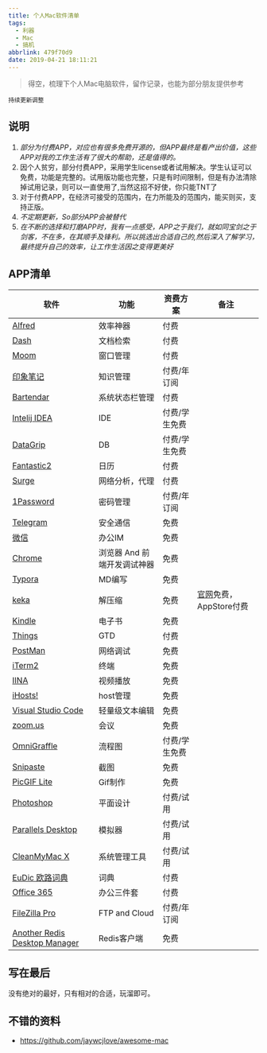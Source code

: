 ```yaml
---
title: 个人Mac软件清单
tags:
  - 利器
  - Mac
  - 搞机
abbrlink: 479f70d9
date: 2019-04-21 18:11:21
---
```

> 得空，梳理下个人Mac电脑软件，留作记录，也能为部分朋友提供参考

`持续更新调整`

## 说明
1. _部分为付费APP，对应也有很多免费开源的，但APP最终是看产出价值，这些APP对我的工作生活有了很大的帮助，还是值得的。_
2. 因个人贫穷，部分付费APP，采用学生license或者试用解决。学生认证可以免费，功能是完整的。试用版功能也完整，只是有时间限制，但是有办法清除掉试用记录，则可以一直使用了,当然这招不好使，你只能TNT了
3. 对于付费APP，在经济可接受的范围内，在力所能及的范围内，能买则买，支持正版。
2. _不定期更新，So部分APP会被替代_
3. _在不断的选择和打磨APP时，我有一点感受，APP之于我们，就如同宝剑之于剑客，不在多，在其顺手及锋利。所以挑选出合适自己的,然后深入了解学习，最终提升自己的效率，让工作生活因之变得更美好_

## APP清单

软件 | 功能 | 资费方案|备注
----| ---| ---|---
[Alfred](https://www.alfredapp.com/)| 效率神器 | 付费|
[Dash](https://kapeli.com/dash)| 文档检索 | 付费|
[Moom](https://manytricks.com/moom/)| 窗口管理 | 付费|
[印象笔记](https://www.yinxiang.com/) | 知识管理 | 付费/年订阅|
[Bartendar](https://www.macbartender.com/)| 系统状态栏管理 | 付费|
[Intelij IDEA](https://www.jetbrains.com/idea/)|IDE | 付费/学生免费|
[DataGrip](https://www.jetbrains.com/datagrip/) | DB | 付费/学生免费|
[Fantastic2](https://flexibits.com/fantastical)| 日历 | 付费|
[Surge](https://nssurge.com/)| 网络分析，代理 | 付费|
[1Password](https://1password.com/)| 密码管理 | 付费/年订阅|
[Telegram](https://telegram.org/) | 安全通信 | 免费|
[微信](https://mac.weixin.qq.com/) | 办公IM | 免费|
[Chrome](https://www.google.com/intl/zh-CN/chrome/) | 浏览器 And 前端开发调试神器 | 免费|
[Typora](https://typora.io/) | MD编写 | 免费|
[keka](https://www.keka.io/en/) | 解压缩 | 免费|[官网](https://www.keka.io/en/)免费，AppStore付费
[Kindle](https://apps.apple.com/tw/app/kindle/id405399194?mt=12) |电子书 | 免费|
[Things](https://culturedcode.com/things/) | GTD | 付费|
[PostMan](https://www.postman.com/downloads/)|网络调试 | 免费|
[iTerm2](https://iterm2.com/) | 终端 | 免费|
[IINA](https://iina.io/) | 视频播放 | 免费|
[iHosts!](https://apps.apple.com/cn/app/ihosts-etc-hosts-%E7%BC%96%E8%BE%91%E5%99%A8/id1102004240?mt=12) | host管理 | 免费|
[Visual Studio Code](https://code.visualstudio.com/) | 轻量级文本编辑  | 免费|
[zoom.us](https://zoom.us/download) | 会议 | 免费|
[OmniGraffle](https://www.omnigroup.com/omnigraffle/)| 流程图 | 付费/学生免费|
[Snipaste](https://zh.snipaste.com/) | 截图 | 免费|
[PicGIF Lite](https://apps.apple.com/cn/app/picgif-lite/id844918735?mt=12) | Gif制作 | 免费|
[Photoshop](https://creativecloud.adobe.com/apps/download/photoshop?locale=zh-cn&promoid=61PM825Y&mv=other)|平面设计|付费/试用|
[Parallels Desktop](https://www.parallels.com/products/desktop/)|模拟器|付费/试用|
[CleanMyMac X](https://macpaw.com/cleanmymac)|系统管理工具|付费/试用|
[EuDic 欧路词典](https://www.eudic.net/v4/en/app/eudic)|词典|付费|
[Office 365](https://www.microsoft.com/zh-cn/microsoft-365)|办公三件套|付费|
[FileZilla Pro](https://filezilla-project.org/filezilla_pro.php)|FTP and Cloud|付费/年订阅|
[Another Redis Desktop Manager](https://github.com/qishibo/AnotherRedisDesktopManager)|Redis客户端|免费|


## 写在最后
没有绝对的最好，只有相对的合适，玩溜即可。

## 不错的资料
- https://github.com/jaywcjlove/awesome-mac
